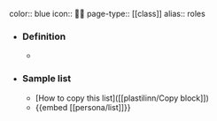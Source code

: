color:: blue
icon:: 👩‍💼
page-type:: [[class]]
alias:: roles

- ### Definition 
  - 
- ### Sample list
  - [How to copy this list]([[plastilinn/Copy block]])
  - {{embed [[persona/list]]}}



